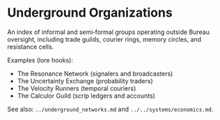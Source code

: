 # Underground Organizations

An index of informal and semi‑formal groups operating outside Bureau oversight, including trade guilds, courier rings, memory circles, and resistance cells.

Examples (lore hooks):
- The Resonance Network (signalers and broadcasters)
- The Uncertainty Exchange (probability traders)
- The Velocity Runners (temporal couriers)
- The Calculor Guild (scrip ledgers and accounts)

See also: `../underground_networks.md` and `../../systems/economics.md`.

